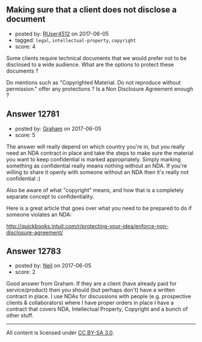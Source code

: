 ## Making sure that a client does not disclose a document

- posted by: [RUser4512](https://stackexchange.com/users/6145228/ruser4512) on 2017-06-05
- tagged: `legal`, `intellectual-property`, `copyright`
- score: 4

Some clients require technical documents that we would prefer not to be disclosed to a wide audience. What are the options to protect these documents ?

Do mentions such as "Copyrighted Material. Do not reproduce without permission." offer any protections ? Is a Non Disclosure Agreement enough ?




## Answer 12781

- posted by: [Graham](https://stackexchange.com/users/322487/graham) on 2017-06-05
- score: 5

The answer will really depend on which country you're in, but you really need an NDA contract in place and take the steps to make sure the material you want to keep confidential is marked appropriately.  Simply marking something as confidential really means nothing without an NDA.  If you're willing to share it openly with someone without an NDA then it's really not confidential :)

Also be aware of what "copyright" means, and how that is a completely separate concept to confidentiality.

Here is a great article that goes over what you need to be prepared to do if someone violates an NDA:

http://quickbooks.intuit.com/r/protecting-your-idea/enforce-non-disclosure-agreement/


## Answer 12783

- posted by: [Neil](https://stackexchange.com/users/2711480/neil) on 2017-06-05
- score: 2

Good answer from Graham. If they are a client (have already paid for service/product) then you should (but perhaps don't) have a written contract in place. I use NDAs for discussions with people (e.g. prospective clients & collaborators) where I have proper orders in place I have a contract that covers NDA, Intellectual Property, Copyright and a bunch of other stuff.



---

All content is licensed under [CC BY-SA 3.0](https://creativecommons.org/licenses/by-sa/3.0/).
